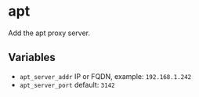 # apt

Add the apt proxy server.

## Variables

- `apt_server_addr` IP or FQDN, example: `192.168.1.242`
- `apt_server_port` default: `3142`
